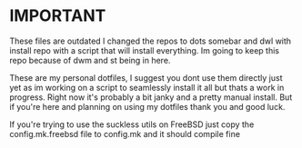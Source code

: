 # IMPORTANT
These files are outdated I changed the repos to dots somebar and dwl with install repo with a script that will install everything. Im going to keep this repo because of dwm and st being in here.

These are my personal dotfiles, I suggest you dont use them directly just yet as im working on a script to seamlessly install it all but thats a work in progress.
Right now it's probably a bit janky and a pretty manual install.
But if you're here and planning on using my dotfiles thank you and good luck.

If you're trying to use the suckless utils on FreeBSD just copy the config.mk.freebsd file to config.mk and it should compile fine
